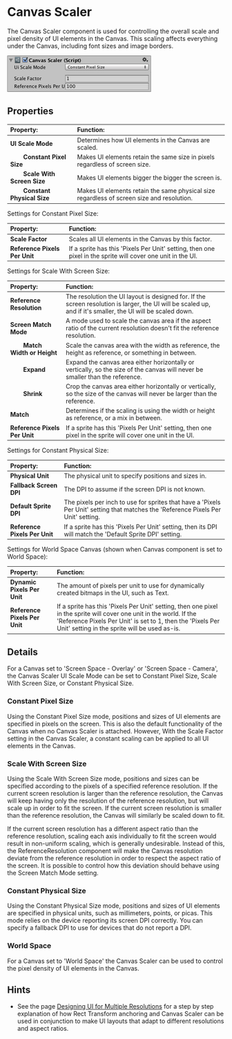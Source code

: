 # Canvas Scaler

The Canvas Scaler component is used for controlling the overall scale and pixel density of UI elements in the Canvas. This scaling affects everything under the Canvas, including font sizes and image borders.

![](images/UI_CanvasScalerInspector.png)

## Properties

|**Property:** |**Function:** |
|:---|:---|
|**UI Scale Mode** |Determines how UI elements in the Canvas are scaled. |
|&#160;&#160;&#160;&#160;&#160;&#160;&#160;&#160;**Constant Pixel Size** |Makes UI elements retain the same size in pixels regardless of screen size. |
|&#160;&#160;&#160;&#160;&#160;&#160;&#160;&#160;**Scale With Screen Size** |Makes UI elements bigger the bigger the screen is. |
|&#160;&#160;&#160;&#160;&#160;&#160;&#160;&#160;**Constant Physical Size** |Makes UI elements retain the same physical size regardless of screen size and resolution. |

Settings for Constant Pixel Size:

|**Property:** |**Function:** |
|:---|:---|
|**Scale Factor** |Scales all UI elements in the Canvas by this factor. |
|**Reference Pixels Per Unit** |If a sprite has this 'Pixels Per Unit' setting, then one pixel in the sprite will cover one unit in the UI. |

Settings for Scale With Screen Size:

|**Property:** |**Function:** |
|:---|:---|
|**Reference Resolution** |The resolution the UI layout is designed for. If the screen resolution is larger, the UI will be scaled up, and if it's smaller, the UI will be scaled down. |
|**Screen Match Mode** |A mode used to scale the canvas area if the aspect ratio of the current resolution doesn't fit the reference resolution. |
|&#160;&#160;&#160;&#160;&#160;&#160;&#160;&#160;**Match Width or Height** |Scale the canvas area with the width as reference, the height as reference, or something in between. |
|&#160;&#160;&#160;&#160;&#160;&#160;&#160;&#160;**Expand** |Expand the canvas area either horizontally or vertically, so the size of the canvas will never be smaller than the reference. |
|&#160;&#160;&#160;&#160;&#160;&#160;&#160;&#160;**Shrink** |Crop the canvas area either horizontally or vertically, so the size of the canvas will never be larger than the reference. |
|**Match** |Determines if the scaling is using the width or height as reference, or a mix in between. |
|**Reference Pixels Per Unit** |If a sprite has this 'Pixels Per Unit' setting, then one pixel in the sprite will cover one unit in the UI. |

Settings for Constant Physical Size:

|**Property:** |**Function:** |
|:---|:---|
|**Physical Unit** |The physical unit to specify positions and sizes in. |
|**Fallback Screen DPI** |The DPI to assume if the screen DPI is not known. |
|**Default Sprite DPI** |The pixels per inch to use for sprites that have a 'Pixels Per Unit' setting that matches the 'Reference Pixels Per Unit' setting. |
|**Reference Pixels Per Unit** |If a sprite has this 'Pixels Per Unit' setting, then its DPI will match the 'Default Sprite DPI' setting. |

Settings for World Space Canvas (shown when Canvas component is set to World Space):

|**Property:** |**Function:** |
|:---|:---|
|**Dynamic Pixels Per Unit** |The amount of pixels per unit to use for dynamically created bitmaps in the UI, such as Text. |
|**Reference Pixels Per Unit** |If a sprite has this 'Pixels Per Unit' setting, then one pixel in the sprite will cover one unit in the world. If the 'Reference Pixels Per Unit' is set to 1, then the 'Pixels Per Unit' setting in the sprite will be used as-is. |

## Details

For a Canvas set to 'Screen Space - Overlay' or 'Screen Space - Camera', the Canvas Scaler UI Scale Mode can be set to Constant Pixel Size, Scale With Screen Size, or Constant Physical Size.

### Constant Pixel Size
Using the Constant Pixel Size mode, positions and sizes of UI elements are specified in pixels on the screen. This is also the default functionality of the Canvas when no Canvas Scaler is attached. However, With the Scale Factor setting in the Canvas Scaler, a constant scaling can be applied to all UI elements in the Canvas.

### Scale With Screen Size
Using the Scale With Screen Size mode, positions and sizes can be specified according to the pixels of a specified reference resolution. If the current screen resolution is larger than the reference resolution, the Canvas will keep having only the resolution of the reference resolution, but will scale up in order to fit the screen. If the current screen resolution is smaller than the reference resolution, the Canvas will similarly be scaled down to fit.

If the current screen resolution has a different aspect ratio than the reference resolution, scaling each axis individually to fit the screen would result in non-uniform scaling, which is generally undesirable. Instead of this, the ReferenceResolution component will make the Canvas resolution deviate from the reference resolution in order to respect the aspect ratio of the screen. It is possible to control how this deviation should behave using the Screen Match Mode setting.

### Constant Physical Size
Using the Constant Physical Size mode, positions and sizes of UI elements are specified in physical units, such as millimeters, points, or picas. This mode relies on the device reporting its screen DPI correctly. You can specify a fallback DPI to use for devices that do not report a DPI.

### World Space
For a Canvas set to 'World Space' the Canvas Scaler can be used to control the pixel density of UI elements in the Canvas.

## Hints
* See the page [Designing UI for Multiple Resolutions](HOWTO-UIMultiResolution.md) for a step by step explanation of how Rect Transform anchoring and Canvas Scaler can be used in conjunction to make UI layouts that adapt to different resolutions and aspect ratios.
